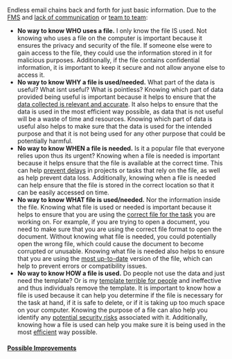 Endless email chains back and forth for just basic information. 
Due to the [FMS](File%20Management%20System.md) and [lack of communication](Lack%20of%20Communication.md) or [team to team](Cross-Talking.md):
- **No way to know WHO uses a file.** I only know the file IS used. Not knowing who uses a file on the computer is important because it ensures the privacy and security of the file. If someone else were to gain access to the file, they could use the information stored in it for malicious purposes. Additionally, if the file contains confidential information, it is important to keep it secure and not allow anyone else to access it.
- **No way to know WHY a file is used/needed.** What part of the data is useful? What isnt useful? What is pointless? Knowing which part of data provided being useful is important because it helps to ensure that the [data collected is relevant and accurate](Efficiency.md). It also helps to ensure that the data is used in the most efficient way possible, as data that is not useful will be a waste of time and resources. Knowing which part of data is useful also helps to make sure that the data is used for the intended purpose and that it is not being used for any other purpose that could be potentially harmful.
- **No way to know WHEN a file is needed.** Is it a popular file that everyone relies upon thus its urgent? Knowing when a file is needed is important because it helps ensure that the file is available at the correct time. This can help [prevent delays](Efficiency.md) in projects or tasks that rely on the file, as well as help prevent data loss. Additionally, knowing when a file is needed can help ensure that the file is stored in the correct location so that it can be easily accessed on time.
- **No way to know WHAT file is used/needed.** Nor the information inside the file. Knowing what file is used or needed is important because it helps to ensure that you are using the [correct file for the task](Lack%20of%20Knowledge.md) you are working on. For example, if you are trying to open a document, you need to make sure that you are using the correct file format to open the document. Without knowing what file is needed, you could potentially open the wrong file, which could cause the document to become corrupted or unusable. Knowing what file is needed also helps to ensure that you are using the [most up-to-date](Severely%20out%20of%20Date.md) version of the file, which can help to prevent errors or compatibility issues.
- **No way to know HOW a file is used.** Do people not use the data and just need the template? Or is my [template terrible for people](Collaboration.md) and ineffective and thus individuals remove the template. It is important to know how a file is used because it can help you determine if the file is necessary for the task at hand, if it is safe to delete, or if it is taking up too much space on your computer. Knowing the purpose of a file can also help you identify any [potential security risks](Lack%20of%20IT%20Training.md) associated with it. Additionally, knowing how a file is used can help you make sure it is being used in the most [efficient](Efficiency.md) way possible. 


#### [Possible Improvements](../Improvements/Efficiency%20Improvements.md#Email%2520Chains%2520Solutions%257CSolutions)